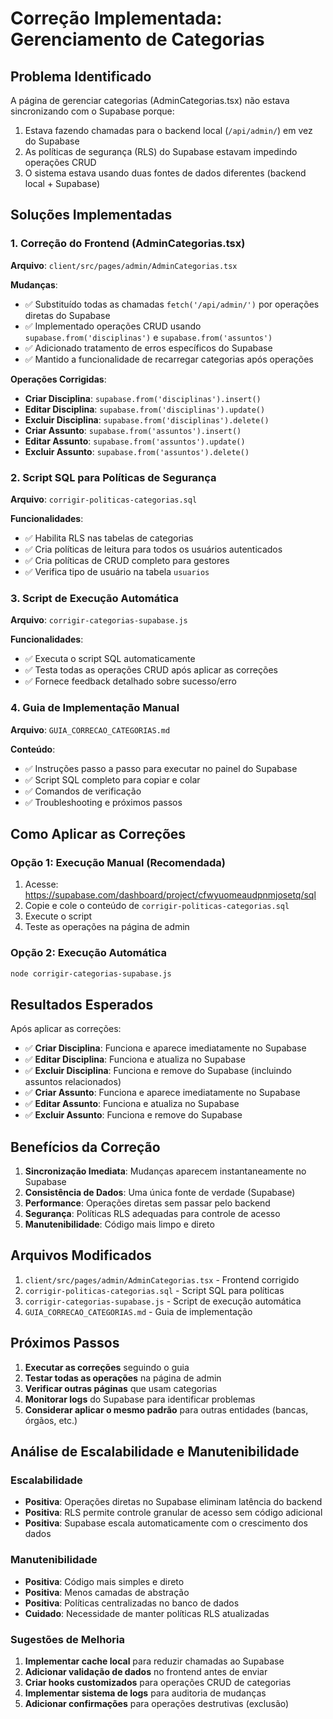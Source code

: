 # Correção Implementada: Gerenciamento de Categorias

## Problema Identificado
A página de gerenciar categorias (AdminCategorias.tsx) não estava sincronizando com o Supabase porque:
1. Estava fazendo chamadas para o backend local (`/api/admin/`) em vez do Supabase
2. As políticas de segurança (RLS) do Supabase estavam impedindo operações CRUD
3. O sistema estava usando duas fontes de dados diferentes (backend local + Supabase)

## Soluções Implementadas

### 1. Correção do Frontend (AdminCategorias.tsx)
**Arquivo**: `client/src/pages/admin/AdminCategorias.tsx`

**Mudanças**:
- ✅ Substituído todas as chamadas `fetch('/api/admin/')` por operações diretas do Supabase
- ✅ Implementado operações CRUD usando `supabase.from('disciplinas')` e `supabase.from('assuntos')`
- ✅ Adicionado tratamento de erros específicos do Supabase
- ✅ Mantido a funcionalidade de recarregar categorias após operações

**Operações Corrigidas**:
- **Criar Disciplina**: `supabase.from('disciplinas').insert()`
- **Editar Disciplina**: `supabase.from('disciplinas').update()`
- **Excluir Disciplina**: `supabase.from('disciplinas').delete()`
- **Criar Assunto**: `supabase.from('assuntos').insert()`
- **Editar Assunto**: `supabase.from('assuntos').update()`
- **Excluir Assunto**: `supabase.from('assuntos').delete()`

### 2. Script SQL para Políticas de Segurança
**Arquivo**: `corrigir-politicas-categorias.sql`

**Funcionalidades**:
- ✅ Habilita RLS nas tabelas de categorias
- ✅ Cria políticas de leitura para todos os usuários autenticados
- ✅ Cria políticas de CRUD completo para gestores
- ✅ Verifica tipo de usuário na tabela `usuarios`

### 3. Script de Execução Automática
**Arquivo**: `corrigir-categorias-supabase.js`

**Funcionalidades**:
- ✅ Executa o script SQL automaticamente
- ✅ Testa todas as operações CRUD após aplicar as correções
- ✅ Fornece feedback detalhado sobre sucesso/erro

### 4. Guia de Implementação Manual
**Arquivo**: `GUIA_CORRECAO_CATEGORIAS.md`

**Conteúdo**:
- ✅ Instruções passo a passo para executar no painel do Supabase
- ✅ Script SQL completo para copiar e colar
- ✅ Comandos de verificação
- ✅ Troubleshooting e próximos passos

## Como Aplicar as Correções

### Opção 1: Execução Manual (Recomendada)
1. Acesse: https://supabase.com/dashboard/project/cfwyuomeaudpnmjosetq/sql
2. Copie e cole o conteúdo de `corrigir-politicas-categorias.sql`
3. Execute o script
4. Teste as operações na página de admin

### Opção 2: Execução Automática
```bash
node corrigir-categorias-supabase.js
```

## Resultados Esperados

Após aplicar as correções:
- ✅ **Criar Disciplina**: Funciona e aparece imediatamente no Supabase
- ✅ **Editar Disciplina**: Funciona e atualiza no Supabase
- ✅ **Excluir Disciplina**: Funciona e remove do Supabase (incluindo assuntos relacionados)
- ✅ **Criar Assunto**: Funciona e aparece imediatamente no Supabase
- ✅ **Editar Assunto**: Funciona e atualiza no Supabase
- ✅ **Excluir Assunto**: Funciona e remove do Supabase

## Benefícios da Correção

1. **Sincronização Imediata**: Mudanças aparecem instantaneamente no Supabase
2. **Consistência de Dados**: Uma única fonte de verdade (Supabase)
3. **Performance**: Operações diretas sem passar pelo backend
4. **Segurança**: Políticas RLS adequadas para controle de acesso
5. **Manutenibilidade**: Código mais limpo e direto

## Arquivos Modificados

1. `client/src/pages/admin/AdminCategorias.tsx` - Frontend corrigido
2. `corrigir-politicas-categorias.sql` - Script SQL para políticas
3. `corrigir-categorias-supabase.js` - Script de execução automática
4. `GUIA_CORRECAO_CATEGORIAS.md` - Guia de implementação

## Próximos Passos

1. **Executar as correções** seguindo o guia
2. **Testar todas as operações** na página de admin
3. **Verificar outras páginas** que usam categorias
4. **Monitorar logs** do Supabase para identificar problemas
5. **Considerar aplicar o mesmo padrão** para outras entidades (bancas, órgãos, etc.)

## Análise de Escalabilidade e Manutenibilidade

### Escalabilidade
- **Positiva**: Operações diretas no Supabase eliminam latência do backend
- **Positiva**: RLS permite controle granular de acesso sem código adicional
- **Positiva**: Supabase escala automaticamente com o crescimento dos dados

### Manutenibilidade
- **Positiva**: Código mais simples e direto
- **Positiva**: Menos camadas de abstração
- **Positiva**: Políticas centralizadas no banco de dados
- **Cuidado**: Necessidade de manter políticas RLS atualizadas

### Sugestões de Melhoria
1. **Implementar cache local** para reduzir chamadas ao Supabase
2. **Adicionar validação de dados** no frontend antes de enviar
3. **Criar hooks customizados** para operações CRUD de categorias
4. **Implementar sistema de logs** para auditoria de mudanças
5. **Adicionar confirmações** para operações destrutivas (exclusão)
